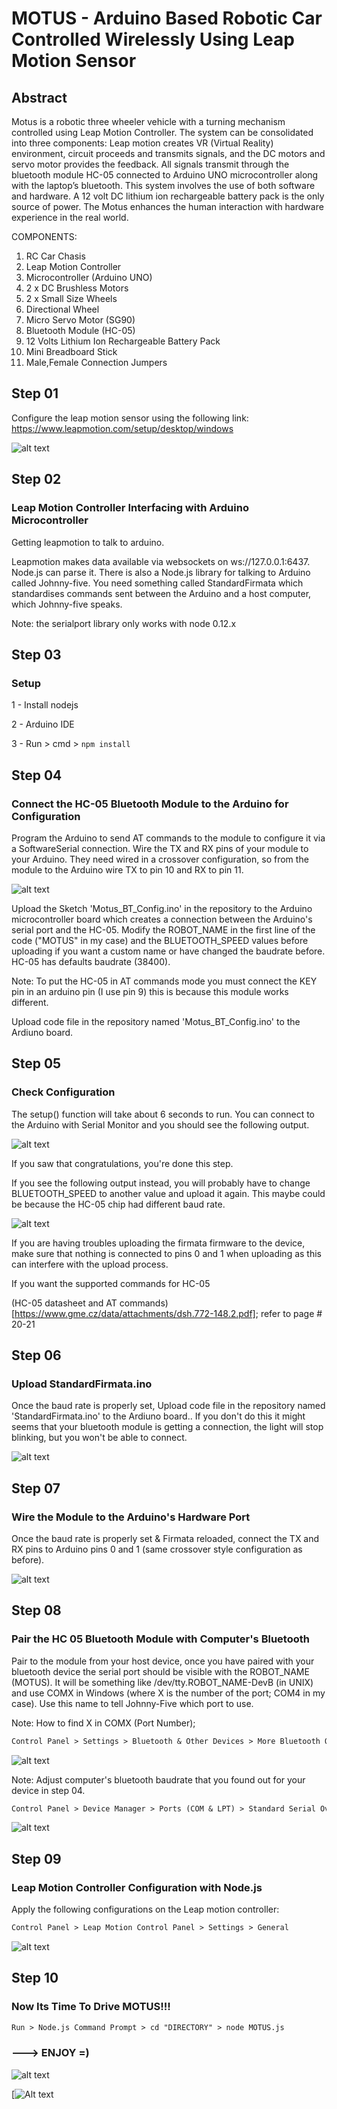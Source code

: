 # MOTUS - Arduino Based Robotic Car Controlled Wirelessly Using Leap Motion Sensor

## Abstract

Motus is a robotic three wheeler vehicle with a turning mechanism controlled using Leap Motion Controller. The system can be consolidated into three components: Leap motion creates VR (Virtual Reality) environment, circuit proceeds and transmits signals, and the DC motors and servo motor provides the feedback. All signals transmit through the bluetooth module HC-05 connected to Arduino UNO microcontroller along with the laptop’s bluetooth. This system involves the use of both software and hardware. A 12 volt DC lithium ion rechargeable battery pack is the only source of power. The Motus enhances the human interaction with hardware experience in the real world.

COMPONENTS:

 1. RC Car Chasis
 2. Leap Motion Controller
 3. Microcontroller (Arduino UNO)
 4. 2 x DC Brushless Motors
 5. 2 x Small Size Wheels
 6. Directional Wheel
 7. Micro Servo Motor (SG90)
 8. Bluetooth Module (HC-05)
 9. 12 Volts Lithium Ion Rechargeable Battery Pack 
10. Mini Breadboard Stick
11. Male,Female Connection Jumpers 


## Step 01

Configure the leap motion sensor using the following link:
https://www.leapmotion.com/setup/desktop/windows

![alt text](LeapMotionController.jpg)

## Step 02
### Leap Motion Controller Interfacing with Arduino Microcontroller

Getting leapmotion to talk to arduino.

Leapmotion makes data available via websockets on ws://127.0.0.1:6437. Node.js can parse it. There is also a Node.js library for talking to Arduino called Johnny-five. You need something called StandardFirmata which standardises commands sent between the Arduino and a host computer, which Johnny-five speaks.

Note: the serialport library only works with node 0.12.x

## Step 03 
### Setup

1 - Install nodejs

2 - Arduino IDE

3 - Run > cmd > ```npm install```

## Step 04
### Connect the HC-05 Bluetooth Module to the Arduino for Configuration

Program the Arduino to send AT commands to the module to configure it via a SoftwareSerial connection. Wire the TX and RX pins of your module to your Arduino. They need wired in a crossover configuration, so from the module to the Arduino wire TX to pin 10 and RX to pin 11.

![alt text](BT_module_connection_1.JPG)

Upload the Sketch 'Motus_BT_Config.ino' in the repository to the Arduino microcontroller board which creates a connection between the Arduino's serial port and the HC-05. Modify the ROBOT_NAME in the first line of the code ("MOTUS" in my case) and the BLUETOOTH_SPEED values before uploading if you want a custom name or have changed the baudrate before. HC-05 has defaults baudrate (38400).

Note: To put the HC-05 in AT commands mode you must connect the KEY pin in an arduino pin (I use pin 9) this is because this module works different.

Upload code file in the repository named 'Motus_BT_Config.ino' to the Ardiuno board.

## Step 05
### Check Configuration

The setup() function will take about 6 seconds to run. You can connect to the Arduino with Serial Monitor and you should see the following output.

![alt text](config_result_1.JPG)

If you saw that congratulations, you're done this step.

If you see the following output instead, you will probably have to change BLUETOOTH_SPEED to another value and upload it again. This maybe could be because the HC-05 chip had different baud rate.

![alt text](config_result_2.JPG)

If you are having troubles uploading the firmata firmware to the device, make sure that nothing is connected to pins 0 and 1 when uploading as this can interfere with the upload process.

If you want the supported commands for HC-05

(HC-05 datasheet and AT commands)
[https://www.gme.cz/data/attachments/dsh.772-148.2.pdf]; refer to page # 20-21

## Step 06
### Upload StandardFirmata.ino

Once the baud rate is properly set, Upload code file in the repository named 'StandardFirmata.ino' to the Ardiuno board.. If you don't do this it might seems that your bluetooth module is getting a connection, the light will stop blinking, but you won't be able to connect.

![alt text](UploadStandardFirmata.jpg)

## Step 07
### Wire the Module to the Arduino's Hardware Port

Once the baud rate is properly set & Firmata reloaded, connect the TX and RX pins to Arduino pins 0 and 1 (same crossover style configuration as before).

![alt text](BT_module_connection_2.JPG)

## Step 08
### Pair the HC 05 Bluetooth Module with Computer's Bluetooth

Pair to the module from your host device, once you have paired with your bluetooth device the serial port should be visible with the ROBOT_NAME (MOTUS). It will be something like /dev/tty.ROBOT_NAME-DevB (in UNIX) and use COMX in Windows (where X is the number of the port; COM4 in my case). Use this name to tell Johnny-Five which port to use.

Note: How to find X in COMX (Port Number); 

```diff
Control Panel > Settings > Bluetooth & Other Devices > More Bluetooth Options > COM Ports > Direction::Outgoing
```

![alt text](Find_COMX.jpg)

Note: Adjust computer's bluetooth baudrate that you found out for your device in step 04.

```diff
Control Panel > Device Manager > Ports (COM & LPT) > Standard Serial Over Bluetooth Link (COM4) : Run as Administrator > Port Settings > Bits per Seconds > '57600' - Johny Five Socket Speed
```

![alt text](Computer_BT_BPS.jpg)

## Step 09
### Leap Motion Controller Configuration with Node.js

Apply the following configurations on the Leap motion controller:

```diff
Control Panel > Leap Motion Control Panel > Settings > General
```

![alt text](Leap_Motion_Settings.JPG)

## Step 10
### Now Its Time To Drive MOTUS!!!


```diff
Run > Node.js Command Prompt > cd "DIRECTORY" > node MOTUS.js
```

### ---> ENJOY =)

![alt text](MOTUS_Test.jpg)

[![Alt text](https://www.youtube.com/watch?v=diz37IONG7o&feature=youtu.be)








